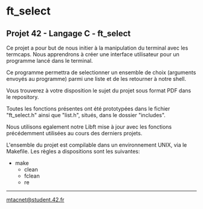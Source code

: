 # ft_select
Projet 42 - Langage C - ft_select
------------------------------------------------------------------------------------------------------------------------------

Ce projet a pour but de nous initier à la manipulation du terminal avec les termcaps. Nous apprendrons à créer une interface utilisateur pour un programme lancé dans le terminal.

Ce programme permettra de selectionner un ensemble de choix (arguments envoyés au programme) parmi une liste et de les retourner à notre shell.

Vous trouverez à votre disposition le sujet du projet sous format PDF dans le repository.

Toutes les fonctions présentes ont été prototypées dans le fichier "ft_select.h" ainsi que "list.h", situés, dans le dossier "includes". 

Nous utilisons egalement notre Libft mise à jour avec les fonctions précédemment utilisées au cours des derniers projets.

L'ensemble du projet est compilable dans un environnement UNIX, via le Makefile. Les règles a dispositions sont les suivantes:
- make
  - clean 
  - fclean
  - re

------------------------------------------------------------------------------------------------------------------------------
mtacnet@student.42.fr
